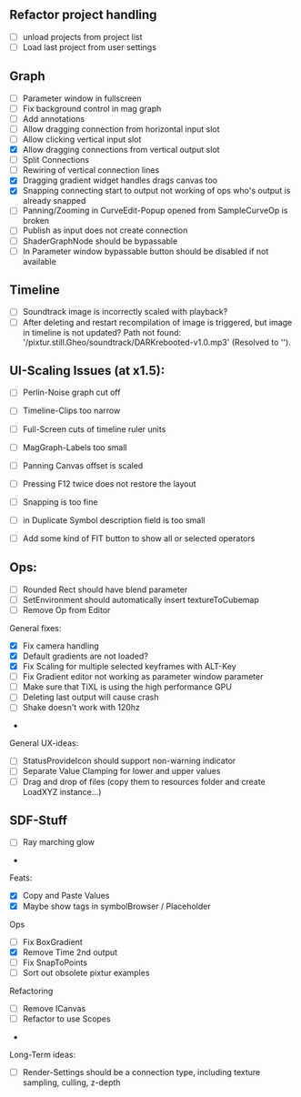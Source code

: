 ﻿## Refactor project handling 

- [ ] unload projects from project list
- [ ] Load last project from user settings

## Graph

- [ ] Parameter window in fullscreen
- [ ] Fix background control in mag graph
- [ ] Add annotations
- [ ] Allow dragging connection from horizontal input slot
- [ ] Allow clicking vertical input slot
- [x] Allow dragging connections from vertical output slot
- [ ] Split Connections
- [ ] Rewiring of vertical connection lines
- [x] Dragging gradient widget handles drags canvas too
- [x] Snapping connecting start to output not working of ops who's output is already snapped
- [ ] Panning/Zooming in CurveEdit-Popup opened from SampleCurveOp is broken 
- [ ] Publish as input does not create connection
- [ ] ShaderGraphNode should be bypassable
- [ ] In Parameter window bypassable button should be disabled if not available

## Timeline
- [ ] Soundtrack image is incorrectly scaled with playback?
- [ ] After deleting and restart recompilation of image is triggered, but image in timeline is not updated?
      Path not found: '/pixtur.still.Gheo/soundtrack/DARKrebooted-v1.0.mp3' (Resolved to '').

## UI-Scaling Issues (at x1.5):
- [ ] Perlin-Noise graph cut off
- [ ] Timeline-Clips too narrow
- [ ] Full-Screen cuts of timeline ruler units
- [ ] MagGraph-Labels too small
- [ ] Panning Canvas offset is scaled
- [ ] Pressing F12 twice does not restore the layout
- [ ] Snapping is too fine
- [ ] in Duplicate Symbol description field is too small

- [ ] Add some kind of FIT button to show all or selected operators 

## Ops:
- [ ] Rounded Rect should have blend parameter
- [ ] SetEnvironment should automatically insert textureToCubemap
- [ ] Remove Op from Editor

General fixes:
- [x] Fix camera handling
- [x] Default gradients are not loaded?
- [x] Fix Scaling for multiple selected keyframes with ALT-Key
- [ ] Fix Gradient editor not working as parameter window parameter
- [ ] Make sure that TiXL is using the high performance GPU
- [ ] Deleting last output will cause crash
- [ ] Shake doesn't work with 120hz
- 

General UX-ideas:
- [ ] StatusProvideIcon should support non-warning indicator
- [ ] Separate Value Clamping for lower and upper values 
- [ ] Drag and drop of files (copy them to resources folder and create LoadXYZ instance...)

## SDF-Stuff
- [ ] Ray marching glow
- 

Feats:
- [x] Copy and Paste Values
- [x] Maybe show tags in symbolBrowser / Placeholder

Ops
- [ ] Fix BoxGradient
- [x] Remove Time 2nd output
- [ ] Fix SnapToPoints
- [ ] Sort out obsolete pixtur examples

Refactoring
- [ ] Remove ICanvas
- [ ] Refactor to use Scopes
- 
Long-Term ideas:
- [ ] Render-Settings should be a connection type, including texture sampling, culling, z-depth